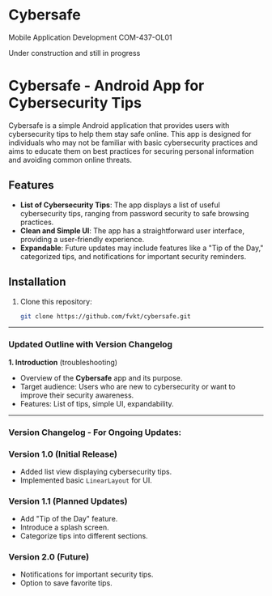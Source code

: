 # Cybersafe
Mobile Application Development COM-437-OL01

Under construction and still in progress

# Cybersafe - Android App for Cybersecurity Tips

Cybersafe is a simple Android application that provides users with cybersecurity tips to help them stay safe online. This app is designed for individuals who may not be familiar with basic cybersecurity practices and aims to educate them on best practices for securing personal information and avoiding common online threats.

## Features

- **List of Cybersecurity Tips**: The app displays a list of useful cybersecurity tips, ranging from password security to safe browsing practices.
- **Clean and Simple UI**: The app has a straightforward user interface, providing a user-friendly experience.
- **Expandable**: Future updates may include features like a "Tip of the Day," categorized tips, and notifications for important security reminders.

## Installation

1. Clone this repository:
   ```bash
   git clone https://github.com/fvkt/cybersafe.git

---

### **Updated Outline with Version Changelog**

**1. Introduction** (troubleshooting)
   - Overview of the **Cybersafe** app and its purpose.
   - Target audience: Users who are new to cybersecurity or want to improve their security awareness.
   - Features: List of tips, simple UI, expandability.



---

### **Version Changelog** - For Ongoing Updates:


### Version 1.0 (Initial Release)
- Added list view displaying cybersecurity tips.
- Implemented basic `LinearLayout` for UI.

### Version 1.1 (Planned Updates)
- Add "Tip of the Day" feature.
- Introduce a splash screen.
- Categorize tips into different sections.

### Version 2.0 (Future)
- Notifications for important security tips.
- Option to save favorite tips.
